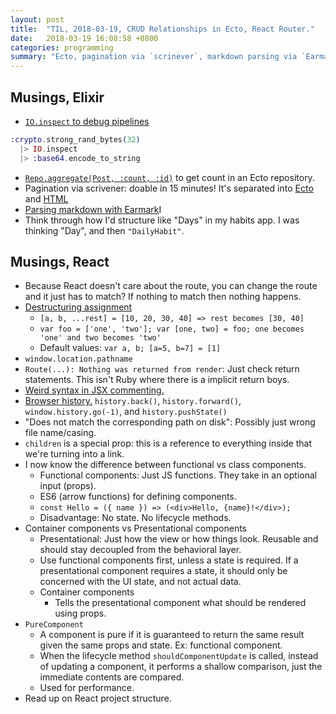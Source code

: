 ```yaml
---
layout: post
title:  "TIL, 2018-03-19, CRUD Relationships in Ecto, React Router."
date:   2018-03-19 16:08:58 +0800
categories: programming
summary: "Ecto, pagination via `scrinever`, markdown parsing via `Earmark`, React router and stateless functional components."
---
```


## Musings, Elixir

- [`IO.inspect` to debug pipelines](http://minhajuddin.com/2016/05/20/elixir-io-inspect-to-debug-pipelines/)

``` elixir
:crypto.strong_rand_bytes(32)
  |> IO.inspect
  |> :base64.encode_to_string
```

- [`Repo.aggregate(Post, :count, :id)`](https://stackoverflow.com/questions/36683238/count-the-number-of-entries-in-an-ecto-repository?rq=1) to get count in an Ecto repository.
- Pagination via scrivener: doable in 15 minutes! It's separated into [Ecto](https://github.com/drewolson/scrivener_ecto) and [HTML](https://github.com/mgwidmann/scrivener_html)
- [Parsing markdown with Earmark](https://elixircasts.io/parsing-markdown-in-elixir-with-earmark)I
- Think through how I'd structure like "Days" in my habits app. I was thinking "Day", and then `"DailyHabit"`.

## Musings, React

- Because React doesn't care about the route, you can change the route and it just has to match? If nothing to match then nothing happens.
- [Destructuring assignment](https://developer.mozilla.org/en-US/docs/Web/JavaScript/Reference/Operators/Destructuring_assignment)
  - `[a, b, ...rest] = [10, 20, 30, 40] => rest becomes [30, 40]`
  - `var foo = ['one', 'two']; var [one, two] = foo; one becomes 'one' and two becomes 'two'`
  - Default values: `var a, b; [a=5, b=7] = [1]`
- `window.location.pathname`
- `Route(...): Nothing was returned from render`: Just check return statements. This isn't Ruby where there is a implicit return boys.
- [Weird syntax in JSX commenting.](http://wesbos.com/react-jsx-comments/)
- [Browser history.](https://developer.mozilla.org/en-US/docs/Web/API/History_API) `history.back()`, `history.forward()`, `window.history.go(-1)`, and `history.pushState()`
- "Does not match the corresponding path on disk": Possibly just wrong file name/casing.
- `children` is a special prop: this is a reference to everything inside that we're turning into a link.
- I now know the difference between functional vs class components.
  - Functional components: Just JS functions. They take in an optional input (props).
  - ES6 (arrow functions) for defining components.
  - `const Hello = ({ name }) => (<div>Hello, {name}!</div>);`
  - Disadvantage: No state. No lifecycle methods.
- Container components vs Presentational components
  - Presentational: Just how the view or how things look. Reusable and should stay decoupled from the behavioral layer.
  - Use functional components first, unless a state is required. If a presentational component requires a state, it should only be concerned with the UI state, and not actual data.
  - Container components
    - Tells the presentational component what should be rendered using props.
- `PureComponent`
  - A component is pure if it is guaranteed to return the same result given the same props and state. Ex: functional component.
  - When the lifecycle method `shouldComponentUpdate` is called, instead of updating a component, it performs a shallow comparison, just the immediate contents are compared.
  - Used for performance.
- Read up on React project structure.
